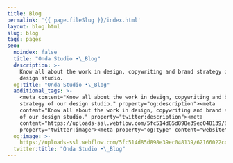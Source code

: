 ```yaml
---
title: Blog
permalink: '{{ page.fileSlug }}/index.html'
layout: blog.html
slug: blog
tags: pages
seo:
  noindex: false
  title: "Onda Studio •\_Blog"
  description: >-
    Know all about the work in design, copywriting and brand strategy of our
    design studio.
  og:title: "Onda Studio •\_Blog"
  additional_tags: >-
    <meta content="Know all about the work in design, copywriting and brand
    strategy of our design studio." property="og:description"><meta
    content="Know all about the work in design, copywriting and brand strategy
    of our design studio." property="twitter:description"><meta
    content="https://uploads-ssl.webflow.com/5fc514d85d898e39ec048139/62166022c41e63e5cf4678bb_Onda_Thumbnail_Final.png"
    property="twitter:image"><meta property="og:type" content="website">
  og:image: >-
    https://uploads-ssl.webflow.com/5fc514d85d898e39ec048139/62166022c41e63e5cf4678bb_Onda_Thumbnail_Final.png
  twitter:title: "Onda Studio •\_Blog"
---
```



